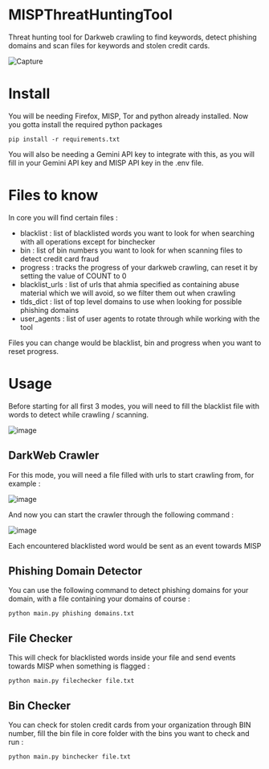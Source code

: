# MISPThreatHuntingTool

Threat hunting tool for Darkweb crawling to find keywords, detect phishing domains and scan files for keywords and stolen credit cards.

![Capture](https://github.com/nakkouchtarek/MISPThreatHuntingTool/assets/98561646/0256d0d9-9ccc-485f-90df-448348db13d0)

# Install

You will be needing Firefox, MISP, Tor and python already installed. Now you gotta install the required python packages

```
pip install -r requirements.txt
```

You will also be needing a Gemini API key to integrate with this, as you will fill in your Gemini API key and MISP API key in the .env file.

# Files to know

In core you will find certain files : 

- blacklist : list of blacklisted words you want to look for when searching with all operations except for binchecker
- bin : list of bin numbers you want to look for when scanning files to detect credit card fraud
- progress : tracks the progress of your darkweb crawling, can reset it by setting the value of COUNT to 0
- blacklist_urls : list of urls that ahmia specified as containing abuse material which we will avoid, so we filter them out when crawling
- tlds_dict : list of top level domains to use when looking for possible phishing domains
- user_agents : list of user agents to rotate through while working with the tool

Files you can change would be blacklist, bin and progress when you want to reset progress.

# Usage

Before starting for all first 3 modes, you will need to fill the blacklist file with words to detect while crawling / scanning.

![image](https://github.com/nakkouchtarek/MISPThreatHuntingTool/assets/98561646/b466f769-1cc6-4306-ac31-96bd16e01974)

## DarkWeb Crawler

For this mode, you will need a file filled with urls to start crawling from, for example : 

![image](https://github.com/nakkouchtarek/MISPThreatHuntingTool/assets/98561646/6ca21853-3852-4081-8db5-902d117d15f4)

And now you can start the crawler through the following command : 

![image](https://github.com/nakkouchtarek/MISPThreatHuntingTool/assets/98561646/593bbd77-bfa1-4635-9781-ccdd45ec77a1)

Each encountered blacklisted word would be sent as an event towards MISP

## Phishing Domain Detector

You can use the following command to detect phishing domains for your domain, with a file containing your domains of course :

```
python main.py phishing domains.txt
```

## File Checker

This will check for blacklisted words inside your file and send events towards MISP when something is flagged :

```
python main.py filechecker file.txt
```

## Bin Checker

You can check for stolen credit cards from your organization through BIN number, fill the bin file in core folder with the bins you want to check and run : 

```
python main.py binchecker file.txt
```






